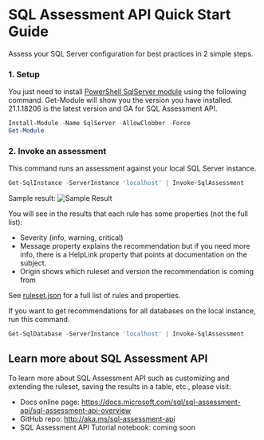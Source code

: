 # SQL Assessment API Quick Start Guide

Assess your SQL Server configuration for best practices in 2 simple steps.

### 1. Setup

You just need to install [PowerShell SqlServer module](https://www.powershellgallery.com/packages/SqlServer) using the following command. Get-Module will show you the version you have installed. 21.1.18206 is the latest version and GA for SQL Assessment API.

```PowerShell
Install-Module -Name SqlServer -AllowClobber -Force
Get-Module
```

### 2. Invoke an assessment

This command runs an assessment against your local SQL Server instance.

```PowerShell
Get-SqlInstance -ServerInstance 'localhost' | Invoke-SqlAssessment
```

Sample result:
![Sample Result](images/SQLAssessmentPSResult.png)

You will see in the results that each rule has some properties (not the full list):

- Severity (info, warning, critical)
- Message property explains the recommendation but if you need more info, there is a HelpLink property that points at documentation on the subject.
- Origin shows which ruleset and version the recommendation is coming from

See [ruleset.json](./ruleset.json) for a full list of rules and properties.

If you want to get recommendations for all databases on the local instance, run this command.

```PowerShell
Get-SqlDatabase -ServerInstance 'localhost' | Invoke-SqlAssessment
```

## Learn more about SQL Assessment API

To learn more about SQL Assessment API such as customizing and extending the ruleset, saving the results in a table, etc., please visit:

- Docs online page: https://docs.microsoft.com/sql/sql-assessment-api/sql-assessment-api-overview 
- GitHub repo: http://aka.ms/sql-assessment-api
- SQL Assessment API Tutorial notebook: coming soon
